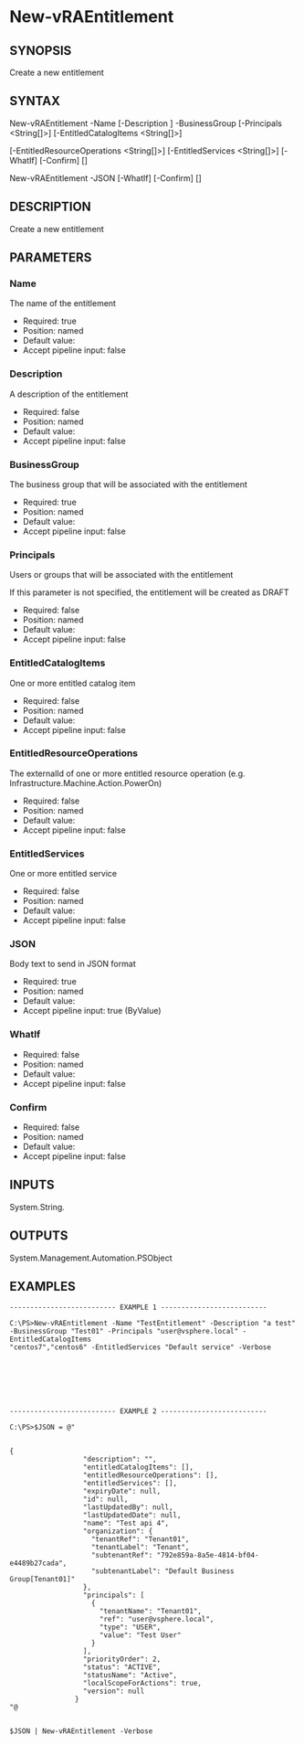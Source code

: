 # New-vRAEntitlement

## SYNOPSIS
    
Create a new entitlement

## SYNTAX
 New-vRAEntitlement -Name <String> [-Description <String>] -BusinessGroup <String> [-Principals <String[]>] [-EntitledCatalogItems <String[]>]  [-EntitledResourceOperations <String[]>] [-EntitledServices <String[]>] [-WhatIf] [-Confirm] [<CommonParameters>] New-vRAEntitlement -JSON <String> [-WhatIf] [-Confirm] [<CommonParameters>]    

## DESCRIPTION

Create a new entitlement

## PARAMETERS


### Name

The name of the entitlement

* Required: true
* Position: named
* Default value: 
* Accept pipeline input: false

### Description

A description of the entitlement

* Required: false
* Position: named
* Default value: 
* Accept pipeline input: false

### BusinessGroup

The business group that will be associated with the entitlement

* Required: true
* Position: named
* Default value: 
* Accept pipeline input: false

### Principals

Users or groups that will be associated with the entitlement

If this parameter is not specified, the entitlement will be created as DRAFT

* Required: false
* Position: named
* Default value: 
* Accept pipeline input: false

### EntitledCatalogItems

One or more entitled catalog item

* Required: false
* Position: named
* Default value: 
* Accept pipeline input: false

### EntitledResourceOperations

The externalId of one or more entitled resource operation (e.g. Infrastructure.Machine.Action.PowerOn)

* Required: false
* Position: named
* Default value: 
* Accept pipeline input: false

### EntitledServices

One or more entitled service

* Required: false
* Position: named
* Default value: 
* Accept pipeline input: false

### JSON

Body text to send in JSON format

* Required: true
* Position: named
* Default value: 
* Accept pipeline input: true (ByValue)

### WhatIf


* Required: false
* Position: named
* Default value: 
* Accept pipeline input: false

### Confirm


* Required: false
* Position: named
* Default value: 
* Accept pipeline input: false

## INPUTS

System.String.

## OUTPUTS

System.Management.Automation.PSObject

## EXAMPLES
```
-------------------------- EXAMPLE 1 --------------------------

C:\PS>New-vRAEntitlement -Name "TestEntitlement" -Description "a test" -BusinessGroup "Test01" -Principals "user@vsphere.local" -EntitledCatalogItems 
"centos7","centos6" -EntitledServices "Default service" -Verbose







-------------------------- EXAMPLE 2 --------------------------

C:\PS>$JSON = @"


{
                  "description": "",
                  "entitledCatalogItems": [],
                  "entitledResourceOperations": [],
                  "entitledServices": [],
                  "expiryDate": null,
                  "id": null,
                  "lastUpdatedBy": null,
                  "lastUpdatedDate": null,
                  "name": "Test api 4",
                  "organization": {
                    "tenantRef": "Tenant01",
                    "tenantLabel": "Tenant",
                    "subtenantRef": "792e859a-8a5e-4814-bf04-e4489b27cada",
                    "subtenantLabel": "Default Business Group[Tenant01]"
                  },
                  "principals": [
                    {
                      "tenantName": "Tenant01",
                      "ref": "user@vsphere.local",
                      "type": "USER",
                      "value": "Test User"
                    }
                  ],
                  "priorityOrder": 2,
                  "status": "ACTIVE",
                  "statusName": "Active",
                  "localScopeForActions": true,
                  "version": null
                }
"@


$JSON | New-vRAEntitlement -Verbose
```

